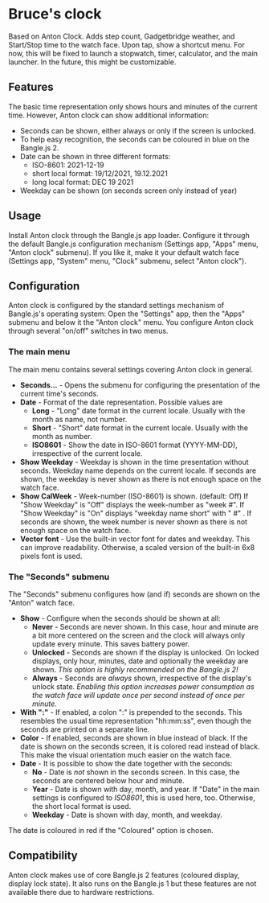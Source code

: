 # Bruce's clock

Based on Anton Clock. Adds step count, Gadgetbridge weather, and Start/Stop time to the watch face. Upon tap, show a shortcut menu. For now, this will be fixed to launch a stopwatch, timer, calculator, and the main launcher. In the future, this might be customizable.

## Features

The basic time representation only shows hours and minutes of the current time. However, Anton clock can show additional information:

* Seconds can be shown, either always or only if the screen is unlocked.
* To help easy recognition, the seconds can be coloured in blue on the Bangle.js 2.
* Date can be shown in three different formats:
    * ISO-8601: 2021-12-19
    * short local format: 19/12/2021, 19.12.2021
    * long local format: DEC 19 2021
* Weekday can be shown (on seconds screen only instead of year)

## Usage

Install Anton clock through the Bangle.js app loader.
Configure it through the default Bangle.js configuration mechanism
(Settings app, "Apps" menu, "Anton clock" submenu).
If you like it, make it your default watch face
(Settings app, "System" menu, "Clock" submenu, select "Anton clock").

## Configuration

Anton clock is configured by the standard settings mechanism of Bangle.js's operating system:
Open the "Settings" app, then the "Apps" submenu and below it the "Anton clock" menu.
You configure Anton clock through several "on/off" switches in two menus.

### The main menu

The main menu contains several settings covering Anton clock in general.

* **Seconds...** - Opens the submenu for configuring the presentation of the current time's seconds.
* **Date** - Format of the date representation. Possible values are
    * **Long** - "Long" date format in the current locale. Usually with the month as name, not number.
    * **Short** - "Short" date format in the current locale. Usually with the month as number.
    * **ISO8601** - Show the date in ISO-8601 format (YYYY-MM-DD), irrespective of the current locale.
* **Show Weekday** - Weekday is shown in the time presentation without seconds.
Weekday name depends on the current locale.
If seconds are shown, the weekday is never shown as there is not enough space on the watch face.
* **Show CalWeek** - Week-number (ISO-8601) is shown. (default: Off)
If "Show Weekday" is "Off" displays the week-number as "week #<num>".
If "Show Weekday" is "On" displays "weekday name short" with " #<num>" .
If seconds are shown, the week number is never shown as there is not enough space on the watch face.
* **Vector font** - Use the built-in vector font for dates and weekday.
This can improve readability.
Otherwise, a scaled version of the built-in 6x8 pixels font is used.

### The "Seconds" submenu

The "Seconds" submenu configures how (and if) seconds are shown on the "Anton" watch face.

* **Show** - Configure when the seconds should be shown at all:
    * **Never** - Seconds are never shown.
In this case, hour and minute are a bit more centered on the screen and the clock will always only update every minute.
This saves battery power.
    * **Unlocked** - Seconds are shown if the display is unlocked.
On locked displays, only hour, minutes, date and optionally the weekday are shown.
_This option is highly recommended on the Bangle.js 2!_
    * **Always** - Seconds are _always_ shown, irrespective of the display's unlock state.
_Enabling this option increases power consumption as the watch face will update once per second instead of once per minute._
* **With ":"** - If enabled, a colon ":" is prepended to the seconds.
This resembles the usual time representation "hh:mm:ss", even though the seconds are printed on a separate line.
* **Color** - If enabled, seconds are shown in blue instead of black.
If the date is shown on the seconds screen, it is colored read instead of black.
This make the visual orientation much easier on the watch face.
* **Date** - It is possible to show the date together with the seconds:
    * **No** - Date is _not_ shown in the seconds screen.
In this case, the seconds are centered below hour and minute.
    * **Year** - Date is shown with day, month, and year. If "Date" in the main settings is configured to _ISO8601_, this is used here, too. Otherwise, the short local format is used.
    * **Weekday** - Date is shown with day, month, and weekday.

The date is coloured in red if the "Coloured" option is chosen.

## Compatibility

Anton clock makes use of core Bangle.js 2 features (coloured display, display lock state). It also runs on the Bangle.js 1 but these features are not available there due to hardware restrictions.
